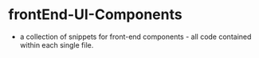 # frontEnd-UI-Components 
- a collection of snippets for front-end components - all code contained within each single file.
